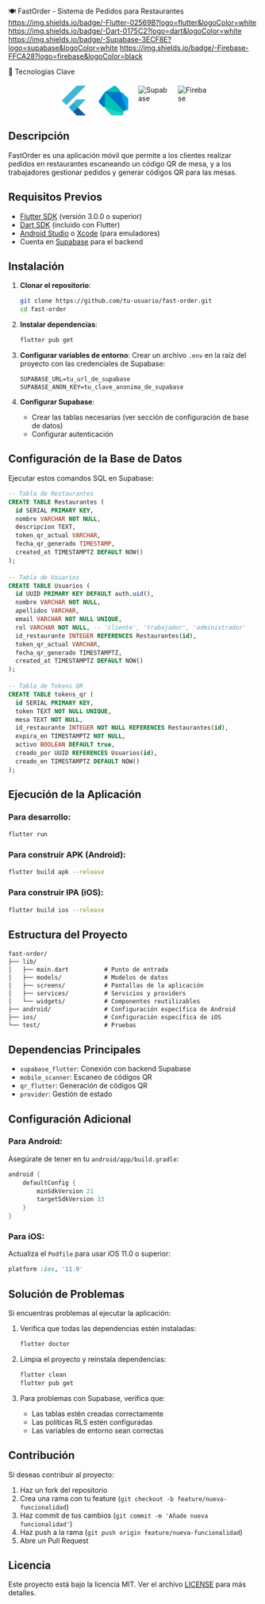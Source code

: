 🍽️ FastOrder - Sistema de Pedidos para Restaurantes
https://img.shields.io/badge/-Flutter-02569B?logo=flutter&logoColor=white
https://img.shields.io/badge/-Dart-0175C2?logo=dart&logoColor=white
https://img.shields.io/badge/-Supabase-3ECF8E?logo=supabase&logoColor=white
https://img.shields.io/badge/-Firebase-FFCA28?logo=firebase&logoColor=black

📱 Tecnologías Clave
<div style="display: flex; justify-content: center; gap: 20px; margin: 20px 0;"> <img src="https://raw.githubusercontent.com/devicons/devicon/master/icons/flutter/flutter-original.svg" alt="Flutter" width="60" height="60"> <img src="https://raw.githubusercontent.com/devicons/devicon/master/icons/dart/dart-original.svg" alt="Dart" width="60" height="60"> <img src="https://supabase.com/favicon.ico" alt="Supabase" width="60" height="60"> <img src="https://www.vectorlogo.zone/logos/firebase/firebase-icon.svg" alt="Firebase" width="60" height="60"> </div>

## Descripción

FastOrder es una aplicación móvil que permite a los clientes realizar pedidos en restaurantes escaneando un código QR de mesa, y a los trabajadores gestionar pedidos y generar códigos QR para las mesas.

## Requisitos Previos

- [Flutter SDK](https://flutter.dev/docs/get-started/install) (versión 3.0.0 o superior)
- [Dart SDK](https://dart.dev/get-dart) (incluido con Flutter)
- [Android Studio](https://developer.android.com/studio) o [Xcode](https://developer.apple.com/xcode/) (para emuladores)
- Cuenta en [Supabase](https://supabase.com/) para el backend

## Instalación

1. **Clonar el repositorio**:
   ```bash
   git clone https://github.com/tu-usuario/fast-order.git
   cd fast-order
   ```

2. **Instalar dependencias**:
   ```bash
   flutter pub get
   ```

3. **Configurar variables de entorno**:
   Crear un archivo `.env` en la raíz del proyecto con las credenciales de Supabase:
   ```
   SUPABASE_URL=tu_url_de_supabase
   SUPABASE_ANON_KEY=tu_clave_anonima_de_supabase
   ```

4. **Configurar Supabase**:
   - Crear las tablas necesarias (ver sección de configuración de base de datos)
   - Configurar autenticación

## Configuración de la Base de Datos

Ejecutar estos comandos SQL en Supabase:

```sql
-- Tabla de Restaurantes
CREATE TABLE Restaurantes (
  id SERIAL PRIMARY KEY,
  nombre VARCHAR NOT NULL,
  descripcion TEXT,
  token_qr_actual VARCHAR,
  fecha_qr_generado TIMESTAMP,
  created_at TIMESTAMPTZ DEFAULT NOW()
);

-- Tabla de Usuarios
CREATE TABLE Usuarios (
  id UUID PRIMARY KEY DEFAULT auth.uid(),
  nombre VARCHAR NOT NULL,
  apellidos VARCHAR,
  email VARCHAR NOT NULL UNIQUE,
  rol VARCHAR NOT NULL, -- 'cliente', 'trabajador', 'administrador'
  id_restaurante INTEGER REFERENCES Restaurantes(id),
  token_qr_actual VARCHAR,
  fecha_qr_generado TIMESTAMPTZ,
  created_at TIMESTAMPTZ DEFAULT NOW()
);

-- Tabla de Tokens QR
CREATE TABLE tokens_qr (
  id SERIAL PRIMARY KEY,
  token TEXT NOT NULL UNIQUE,
  mesa TEXT NOT NULL,
  id_restaurante INTEGER NOT NULL REFERENCES Restaurantes(id),
  expira_en TIMESTAMPTZ NOT NULL,
  activo BOOLEAN DEFAULT true,
  creado_por UUID REFERENCES Usuarios(id),
  creado_en TIMESTAMPTZ DEFAULT NOW()
);
```

## Ejecución de la Aplicación

### Para desarrollo:

```bash
flutter run
```

### Para construir APK (Android):

```bash
flutter build apk --release
```

### Para construir IPA (iOS):

```bash
flutter build ios --release
```

## Estructura del Proyecto

```
fast-order/
├── lib/
│   ├── main.dart          # Punto de entrada
│   ├── models/            # Modelos de datos
│   ├── screens/           # Pantallas de la aplicación
│   ├── services/          # Servicios y providers
│   └── widgets/           # Componentes reutilizables
├── android/               # Configuración específica de Android
├── ios/                   # Configuración específica de iOS
└── test/                  # Pruebas
```

## Dependencias Principales

- `supabase_flutter`: Conexión con backend Supabase
- `mobile_scanner`: Escaneo de códigos QR
- `qr_flutter`: Generación de códigos QR
- `provider`: Gestión de estado

## Configuración Adicional

### Para Android:

Asegúrate de tener en tu `android/app/build.gradle`:
```gradle
android {
    defaultConfig {
        minSdkVersion 21
        targetSdkVersion 33
    }
}
```

### Para iOS:

Actualiza el `Podfile` para usar iOS 11.0 o superior:
```ruby
platform :ios, '11.0'
```

## Solución de Problemas

Si encuentras problemas al ejecutar la aplicación:

1. Verifica que todas las dependencias estén instaladas:
   ```bash
   flutter doctor
   ```

2. Limpia el proyecto y reinstala dependencias:
   ```bash
   flutter clean
   flutter pub get
   ```

3. Para problemas con Supabase, verifica que:
   - Las tablas estén creadas correctamente
   - Las políticas RLS estén configuradas
   - Las variables de entorno sean correctas

## Contribución

Si deseas contribuir al proyecto:

1. Haz un fork del repositorio
2. Crea una rama con tu feature (`git checkout -b feature/nueva-funcionalidad`)
3. Haz commit de tus cambios (`git commit -m 'Añade nueva funcionalidad'`)
4. Haz push a la rama (`git push origin feature/nueva-funcionalidad`)
5. Abre un Pull Request

## Licencia

Este proyecto está bajo la licencia MIT. Ver el archivo [LICENSE](LICENSE) para más detalles.
